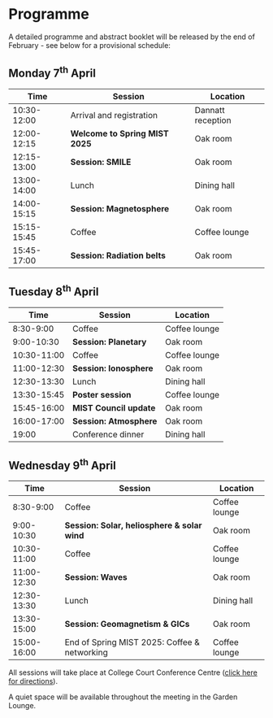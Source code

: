 # Programme

A detailed programme and abstract booklet will be released by the end of February - see below for a provisional schedule:

## Monday 7<sup>th</sup> April

| Time        | Session                         | Location          |
| ----------- | ------------------------------- | ----------------- |
| 10:30-12:00 | Arrival and registration        | Dannatt reception |
| 12:00-12:15 | **Welcome to Spring MIST 2025** | Oak room          |
| 12:15-13:00 | **Session: SMILE**              | Oak room          |
| 13:00-14:00 | Lunch                           | Dining hall       |
| 14:00-15:15 | **Session: Magnetosphere**      | Oak room          |
| 15:15-15:45 | Coffee                          | Coffee lounge     |
| 15:45-17:00 | **Session: Radiation belts**    | Oak room          |


## Tuesday 8<sup>th</sup> April

| Time        | Session                 | Location      |
| ----------- | ----------------------- | ------------- |
| 8:30-9:00   | Coffee                  | Coffee lounge |
| 9:00-10:30  | **Session: Planetary**  | Oak room      |
| 10:30-11:00 | Coffee                  | Coffee lounge |
| 11:00-12:30 | **Session: Ionosphere** | Oak room      |
| 12:30-13:30 | Lunch                   | Dining hall   |
| 13:30-15:45 | **Poster session**      | Coffee lounge |
| 15:45-16:00 | **MIST Council update** | Oak room      |
| 16:00-17:00 | **Session: Atmosphere** | Oak room      |
| 19:00       | Conference dinner       | Dining hall   |


## Wednesday 9<sup>th</sup> April

| Time        | Session                                      | Location      |
| ----------- | -------------------------------------------- | ------------- |
| 8:30-9:00   | Coffee                                       | Coffee lounge |
| 9:00-10:30  | **Session: Solar, heliosphere & solar wind** | Oak room      |
| 10:30-11:00 | Coffee                                       | Coffee lounge |
| 11:00-12:30 | **Session: Waves**                           | Oak room      |
| 12:30-13:30 | Lunch                                        | Dining hall   |
| 13:30-15:00 | **Session: Geomagnetism & GICs**             | Oak room      |
| 15:00-16:00 | End of Spring MIST 2025: Coffee & networking | Coffee lounge |


All sessions will take place at College Court Conference Centre ([click here for directions](directions.md)).

A quiet space will be available throughout the meeting in the Garden Lounge.
